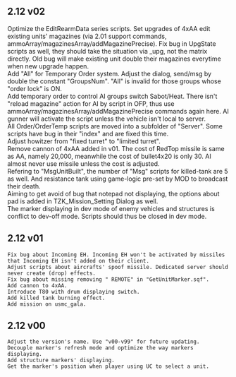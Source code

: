 ## 2.12 v02
Optimize the EditRearmData series scripts. Set upgrades of 4xAA edit existing units' magazines (via 2.01 support commands, ammoArray/magazinesArray/addMagazinePrecise). Fix bug in UpgState scripts as well, they should take the situation via _upg, not the matrix directly. Old bug will make existing unit double their magazines everytime when new upgrade happen.  
Add "All" for Temporary Order system. Adjust the dialog, send/msg by double the constant "GroupsNum". "All" is invalid for those groups whose "order lock" is ON.  
Add temporary order to control AI groups switch Sabot/Heat. There isn't "reload magazine" action for AI by script in OFP, thus use ammoArray/magazinesArray/addMagazinePrecise commands again here. AI gunner will activate the script unless the vehicle isn't local to server.  
All Order/OrderTemp scripts are moved into a subfolder of "Server". Some scripts have bug in their "index" and are fixed this time.  
Adjust howitzer from "fixed turret" to "limited turret".  
Remove cannon of 4xAA added in v01. The cost of RedTop missile is same as AA, namely 20,000, meanwhile the cost of bullet4x20 is only 30. AI almost never use missile unless the cost is adjusted.  
Refering to "MsgUnitBuilt", the number of "Msg" scripts for killed-tank are 5 as well. And resistance tank using game-logic pre-set by MOD to broadcast their death.  
Aiming to get avoid of bug that notepad not displaying, the options about pad is added in TZK_Mission_Setting Dialog as well.  
The marker displaying in dev mode of enemy vehicles and structures is conflict to dev-off mode. Scripts should thus be closed in dev mode.    
## 2.12 v01
	Fix bug about Incoming EH. Incoming EH won't be activated by missiles that Incoming EH isn't added on their client.  
	Adjust scripts about aircrafts' spoof missile. Dedicated server should never create (drop) effects.  
	Fix bug about missing removing " REMOTE" in "GetUnitMarker.sqf".  
	Add cannon to 4xAA.  
	Introduce T80 with drum displaying switch.  
	Add killed tank burning effect.  
	Add mission on usmc_gala.  
## 2.12 v00
	Adjust the version's name. Use "v00-v99" for future updating.  
	Decouple marker's refresh mode and optimize the way markers displaying.  
	Add structure markers' displaying.  
	Get the marker's position when player using UC to select a unit.  